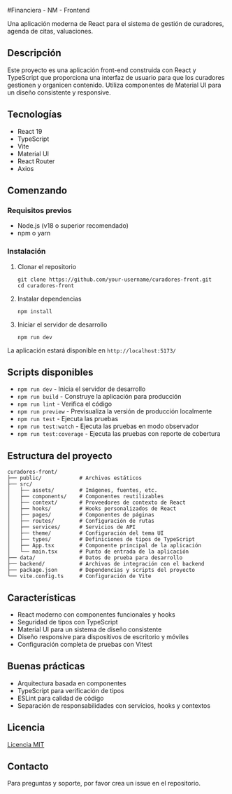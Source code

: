 #Financiera - NM - Frontend

Una aplicación moderna de React para el sistema de gestión de curadores, agenda de citas, valuaciones.
## Descripción

Este proyecto es una aplicación front-end construida con React y TypeScript que proporciona una interfaz de usuario para que los curadores gestionen y organicen contenido. Utiliza componentes de Material UI para un diseño consistente y responsive.

## Tecnologías

- React 19
- TypeScript
- Vite
- Material UI
- React Router
- Axios

## Comenzando

### Requisitos previos

- Node.js (v18 o superior recomendado)
- npm o yarn

### Instalación

1. Clonar el repositorio

   ```git
   git clone https://github.com/your-username/curadores-front.git
   cd curadores-front
   ```

2. Instalar dependencias

   ```git
   npm install
   ```

3. Iniciar el servidor de desarrollo
   ```git
   npm run dev
   ```

La aplicación estará disponible en `http://localhost:5173/`

## Scripts disponibles

- `npm run dev` - Inicia el servidor de desarrollo
- `npm run build` - Construye la aplicación para producción
- `npm run lint` - Verifica el código
- `npm run preview` - Previsualiza la versión de producción localmente
- `npm run test` - Ejecuta las pruebas
- `npm run test:watch` - Ejecuta las pruebas en modo observador
- `npm run test:coverage` - Ejecuta las pruebas con reporte de cobertura

## Estructura del proyecto

```
curadores-front/
├── public/            # Archivos estáticos
├── src/
│   ├── assets/        # Imágenes, fuentes, etc.
│   ├── components/    # Componentes reutilizables
│   ├── context/       # Proveedores de contexto de React
│   ├── hooks/         # Hooks personalizados de React
│   ├── pages/         # Componentes de páginas
│   ├── routes/        # Configuración de rutas
│   ├── services/      # Servicios de API
│   ├── theme/         # Configuración del tema UI
│   ├── types/         # Definiciones de tipos de TypeScript
│   ├── App.tsx        # Componente principal de la aplicación
│   └── main.tsx       # Punto de entrada de la aplicación
├── data/              # Datos de prueba para desarrollo
├── backend/           # Archivos de integración con el backend
├── package.json       # Dependencias y scripts del proyecto
└── vite.config.ts     # Configuración de Vite
```

## Características

- React moderno con componentes funcionales y hooks
- Seguridad de tipos con TypeScript
- Material UI para un sistema de diseño consistente
- Diseño responsive para dispositivos de escritorio y móviles
- Configuración completa de pruebas con Vitest

## Buenas prácticas

- Arquitectura basada en componentes
- TypeScript para verificación de tipos
- ESLint para calidad de código
- Separación de responsabilidades con servicios, hooks y contextos

## Licencia

[Licencia MIT](LICENSE)

## Contacto

Para preguntas y soporte, por favor crea un issue en el repositorio.
